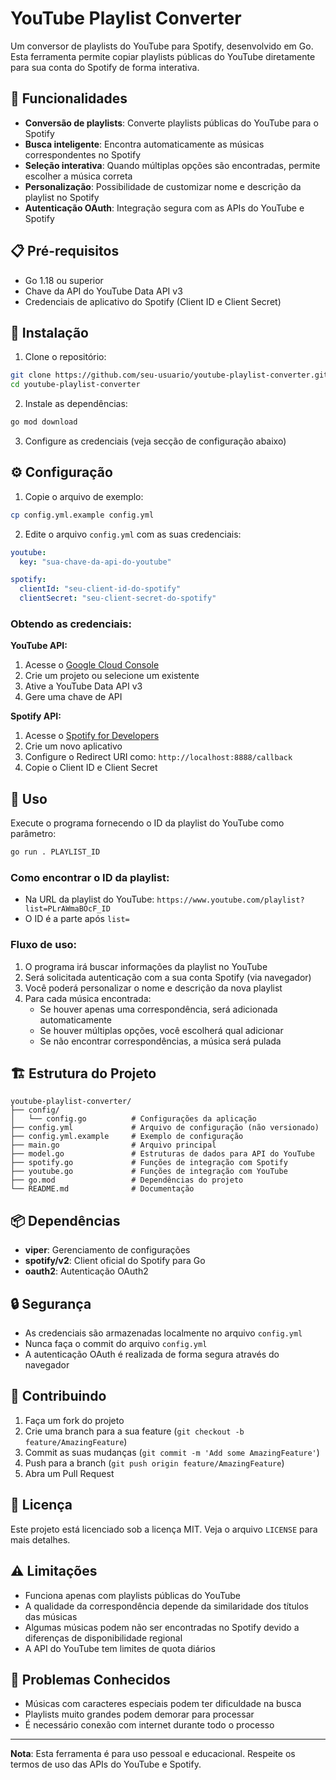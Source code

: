 # YouTube Playlist Converter

Um conversor de playlists do YouTube para Spotify, desenvolvido em Go. Esta ferramenta permite copiar playlists públicas do YouTube diretamente para sua conta do Spotify de forma interativa.

## 🎵 Funcionalidades

- **Conversão de playlists**: Converte playlists públicas do YouTube para o Spotify
- **Busca inteligente**: Encontra automaticamente as músicas correspondentes no Spotify
- **Seleção interativa**: Quando múltiplas opções são encontradas, permite escolher a música correta
- **Personalização**: Possibilidade de customizar nome e descrição da playlist no Spotify
- **Autenticação OAuth**: Integração segura com as APIs do YouTube e Spotify

## 📋 Pré-requisitos

- Go 1.18 ou superior
- Chave da API do YouTube Data API v3
- Credenciais de aplicativo do Spotify (Client ID e Client Secret)

## 🚀 Instalação

1. Clone o repositório:
```bash
git clone https://github.com/seu-usuario/youtube-playlist-converter.git
cd youtube-playlist-converter
```

2. Instale as dependências:
```bash
go mod download
```

3. Configure as credenciais (veja secção de configuração abaixo)

## ⚙️ Configuração

1. Copie o arquivo de exemplo:
```bash
cp config.yml.example config.yml
```

2. Edite o arquivo `config.yml` com as suas credenciais:
```yaml
youtube:
  key: "sua-chave-da-api-do-youtube"

spotify:
  clientId: "seu-client-id-do-spotify"
  clientSecret: "seu-client-secret-do-spotify"
```

### Obtendo as credenciais:

**YouTube API:**
1. Acesse o [Google Cloud Console](https://console.cloud.google.com/)
2. Crie um projeto ou selecione um existente
3. Ative a YouTube Data API v3
4. Gere uma chave de API

**Spotify API:**
1. Acesse o [Spotify for Developers](https://developer.spotify.com/dashboard/)
2. Crie um novo aplicativo
3. Configure o Redirect URI como: `http://localhost:8888/callback`
4. Copie o Client ID e Client Secret

## 📱 Uso

Execute o programa fornecendo o ID da playlist do YouTube como parâmetro:

```bash
go run . PLAYLIST_ID
```

### Como encontrar o ID da playlist:
- Na URL da playlist do YouTube: `https://www.youtube.com/playlist?list=PLrAWmaBOcF_ID`
- O ID é a parte após `list=`

### Fluxo de uso:
1. O programa irá buscar informações da playlist no YouTube
2. Será solicitada autenticação com a sua conta Spotify (via navegador)
3. Você poderá personalizar o nome e descrição da nova playlist
4. Para cada música encontrada:
    - Se houver apenas uma correspondência, será adicionada automaticamente
    - Se houver múltiplas opções, você escolherá qual adicionar
    - Se não encontrar correspondências, a música será pulada

## 🏗️ Estrutura do Projeto

```
youtube-playlist-converter/
├── config/
│   └── config.go          # Configurações da aplicação
├── config.yml             # Arquivo de configuração (não versionado)
├── config.yml.example     # Exemplo de configuração
├── main.go                # Arquivo principal
├── model.go               # Estruturas de dados para API do YouTube
├── spotify.go             # Funções de integração com Spotify
├── youtube.go             # Funções de integração com YouTube
├── go.mod                 # Dependências do projeto
└── README.md              # Documentação
```

## 📦 Dependências

- **viper**: Gerenciamento de configurações
- **spotify/v2**: Client oficial do Spotify para Go
- **oauth2**: Autenticação OAuth2

## 🔒 Segurança

- As credenciais são armazenadas localmente no arquivo `config.yml`
- Nunca faça o commit do arquivo `config.yml`
- A autenticação OAuth é realizada de forma segura através do navegador

## 🤝 Contribuindo

1. Faça um fork do projeto
2. Crie uma branch para a sua feature (`git checkout -b feature/AmazingFeature`)
3. Commit as suas mudanças (`git commit -m 'Add some AmazingFeature'`)
4. Push para a branch (`git push origin feature/AmazingFeature`)
5. Abra um Pull Request

## 📄 Licença

Este projeto está licenciado sob a licença MIT. Veja o arquivo `LICENSE` para mais detalhes.

## ⚠️ Limitações

- Funciona apenas com playlists públicas do YouTube
- A qualidade da correspondência depende da similaridade dos títulos das músicas
- Algumas músicas podem não ser encontradas no Spotify devido a diferenças de disponibilidade regional
- A API do YouTube tem limites de quota diários

## 🐛 Problemas Conhecidos

- Músicas com caracteres especiais podem ter dificuldade na busca
- Playlists muito grandes podem demorar para processar
- É necessário conexão com internet durante todo o processo

---

**Nota**: Esta ferramenta é para uso pessoal e educacional. Respeite os termos de uso das APIs do YouTube e Spotify.
